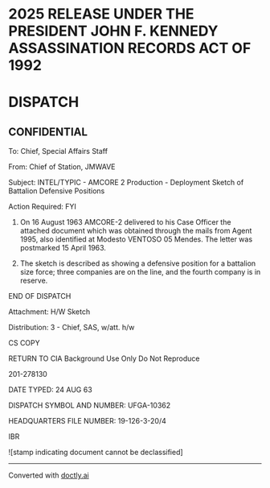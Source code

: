 # 2025 RELEASE UNDER THE PRESIDENT JOHN F. KENNEDY ASSASSINATION RECORDS ACT OF 1992

# DISPATCH

## CONFIDENTIAL

To: Chief, Special Affairs Staff

From: Chief of Station, JMWAVE

Subject: INTEL/TYPIC - AMCORE 2 Production - Deployment Sketch of Battalion Defensive Positions

Action Required: FYI

1. On 16 August 1963 AMCORE-2 delivered to his Case Officer the attached document which was obtained through the mails from Agent 1995, also identified at Modesto VENTOSO 05 Mendes. The letter was postmarked 15 April 1963.

2. The sketch is described as showing a defensive position for a battalion size force; three companies are on the line, and the fourth company is in reserve.

END OF DISPATCH

Attachment: H/W Sketch

Distribution: 3 - Chief, SAS, w/att. h/w

CS COPY

RETURN TO CIA
Background Use Only
Do Not Reproduce

201-278130

DATE TYPED: 24 AUG 63

DISPATCH SYMBOL AND NUMBER: UFGA-10362

HEADQUARTERS FILE NUMBER: 19-126-3-20/4

IBR

![stamp indicating document cannot be declassified]


---
Converted with [doctly.ai](https://doctly.ai)